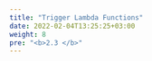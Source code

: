 ```yaml
---
title: "Trigger Lambda Functions"
date: 2022-02-04T13:25:25+03:00
weight: 8
pre: "<b>2.3 </b>"
---
```


